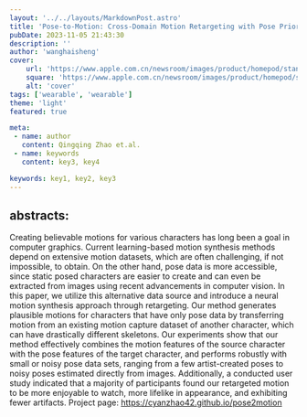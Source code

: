 ```yaml
---
layout: '../../layouts/MarkdownPost.astro'
title: 'Pose-to-Motion: Cross-Domain Motion Retargeting with Pose Prior'
pubDate: 2023-11-05 21:43:30
description: ''
author: 'wanghaisheng'
cover:
    url: 'https://www.apple.com.cn/newsroom/images/product/homepod/standard/Apple-HomePod-hero-230118_big.jpg.large_2x.jpg'
    square: 'https://www.apple.com.cn/newsroom/images/product/homepod/standard/Apple-HomePod-hero-230118_big.jpg.large_2x.jpg'
    alt: 'cover'
tags: ['wearable', 'wearable'] 
theme: 'light'
featured: true

meta:
 - name: author
   content: Qingqing Zhao et.al.
 - name: keywords
   content: key3, key4

keywords: key1, key2, key3
---
```

## abstracts:
Creating believable motions for various characters has long been a goal in computer graphics. Current learning-based motion synthesis methods depend on extensive motion datasets, which are often challenging, if not impossible, to obtain. On the other hand, pose data is more accessible, since static posed characters are easier to create and can even be extracted from images using recent advancements in computer vision. In this paper, we utilize this alternative data source and introduce a neural motion synthesis approach through retargeting. Our method generates plausible motions for characters that have only pose data by transferring motion from an existing motion capture dataset of another character, which can have drastically different skeletons. Our experiments show that our method effectively combines the motion features of the source character with the pose features of the target character, and performs robustly with small or noisy pose data sets, ranging from a few artist-created poses to noisy poses estimated directly from images. Additionally, a conducted user study indicated that a majority of participants found our retargeted motion to be more enjoyable to watch, more lifelike in appearance, and exhibiting fewer artifacts. Project page: https://cyanzhao42.github.io/pose2motion
